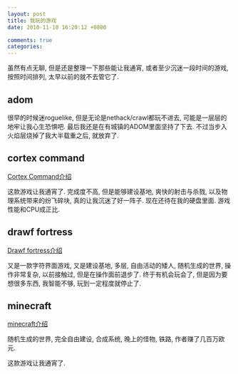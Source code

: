 ```yaml
---
layout: post
title: 我玩的游戏
date: 2010-11-10 16:20:12 +0800

comments: true
categories: 
---
```


虽然有点无聊, 但是还是整理一下那些能让我通宵,
或者至少沉迷一段时间的游戏, 按照时间排列, 太早以前的就不去管它了.

adom
------------------------------

很早的时候迷roguelike, 但是无论是nethack/crawl都玩不进去,
可能是一层层的地牢让我心生恐惧吧.
最后我还是在有城镇的ADOM里面坚持了下去.
不过当步入火焰层烧掉了我大半载重之后, 就放弃了.

cortex command
------------------------------

[Cortex Command介绍](http://blog.linjunhalida.com/blog/cortex-command/)

这款游戏让我通宵了. 完成度不高, 但是能够建设基地, 爽快的射击与杀戮,
以及物理系统带来的纷飞碎块, 真的让我沉迷了好一阵子.
现在还待在我的硬盘里面. 游戏性能和CPU成正比.

drawf fortress
------------------------------

[Drawf fortress介绍](http://blog.linjunhalida.com/blog/DwarfFortress-intro/)

又是一款字符界面游戏, 又是建设基地, 多层, 自由活动的矮人,
随机生成的世界, 操作非常复杂, 以前接触过, 但是在操作面前退步了.
终于有机会玩会了, 但是因为要想很多东西, 我智能不够,
玩到一定程度就停止了.

minecraft
------------------------------

[minecraft介绍](http://blog.linjunhalida.com/blog/minecraft/)

随机生成的世界, 完全自由建设, 合成系统, 晚上的怪物, 铁路,
作者赚了几百万欧元.

这款游戏让我通宵了.